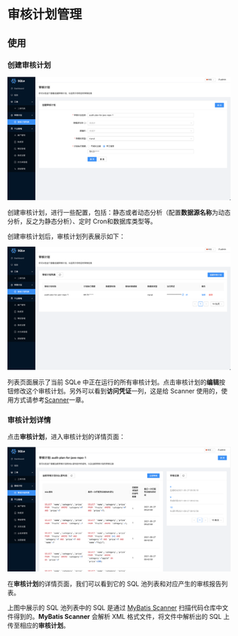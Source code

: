 # 审核计划管理

## 使用

### 创建审核计划

![create_auditplan](./pictures/create_auditplan.png)

创建审核计划，进行一些配置，包括：静态或者动态分析（配置**数据源名称**为动态分析，反之为静态分析）、定时 Cron和数据库类型等。

创建审核计划后，审核计划列表展示如下：

![auditplan_list](./pictures/auditplan_list.png)

列表页面展示了当前 SQLe 中正在运行的所有审核计划。点击审核计划的**编辑**按钮修改这个审核计划。另外可以看到**访问凭证**一列，这是给 Scanner 使用的，使用方式请参考[Scanner](./scanner.md)一章。

### 审核计划详情
点击**审核计划**，进入审核计划的详情页面：

![auditplan_sql_report](./pictures/auditplan_sqls_reports.png)

在**审核计划**的详情页面，我们可以看到它的 SQL 池列表和对应产生的审核报告列表。

上图中展示的 SQL 池列表中的 SQL 是通过 [MyBatis Scanner](TODO) 扫描代码仓库中文件得到的。**MyBatis Scanner** 会解析 XML 格式文件，将文件中解析出的 SQL 上传至相应的**审核计划**。